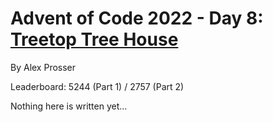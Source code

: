 # Advent of Code 2022 - Day 8: [Treetop Tree House](https://adventofcode.com/2022/day/8)
By Alex Prosser

Leaderboard: 5244 (Part 1) / 2757 (Part 2)

Nothing here is written yet...